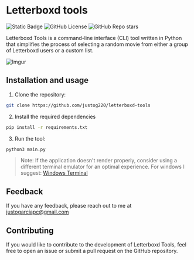 # Letterboxd tools
![Static Badge](https://img.shields.io/badge/Made_with-Python-blue)
![GitHub License](https://img.shields.io/github/license/justog220/letterboxd-tools?color=%2314181c)
![GitHub Repo stars](https://img.shields.io/github/stars/justog220/letterboxd-tools?style=social&logo=github)

Letterboxd Tools is a command-line interface (CLI) tool written in Python that simplifies the process of selecting a random movie from either a group of Letterboxd users or a custom list.

![Imgur](https://i.imgur.com/kv5Y0tz.gif)

## Installation and usage

1. Clone the repository:
```bash
git clone https://github.com/justog220/letterboxd-tools
```
2. Install the required dependencies
```bash
pip install -r requirements.txt
```

3. Run the tool:
```bash
python3 main.py
```
> Note: If the application doesn't render properly, consider using a different terminal emulator for an optimal experience. For windows I suggest: [Windows Terminal](https://apps.microsoft.com/detail/9N0DX20HK701)

## Feedback

If you have any feedback, please reach out to me at justogarciapc@gmail.com


## Contributing
If you would like to contribute to the development of Letterboxd Tools, feel free to open an issue or submit a pull request on the GitHub repository.
